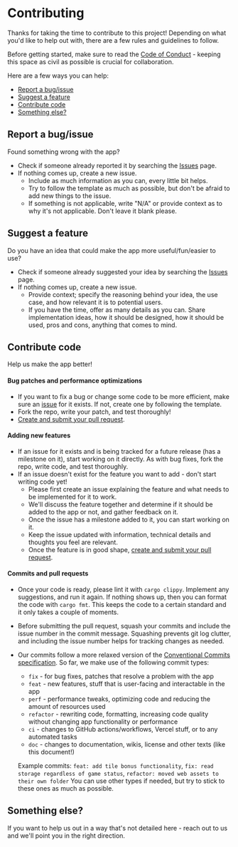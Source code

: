 # Contributing

Thanks for taking the time to contribute to this project! Depending on what you'd like to help out with, there are a few rules and guidelines to follow.

Before getting started, make sure to read the [Code of Conduct](./CODE_OF_CONDUCT.md) - keeping this space as civil as possible is crucial for collaboration.

Here are a few ways you can help:
- [Report a bug/issue](./CONTRIBUTING.md#report-a-bugissue)
- [Suggest a feature](./CONTRIBUTING.md#Suggest-a-feature)
- [Contribute code](./CONTRIBUTING.md#Contribute-code)
- [Something else?](./CONTRIBUTING.md#something-else)

## Report a bug/issue
Found something wrong with the app?

- Check if someone already reported it by searching the [Issues](https://github.com/arqalite/rummy-nights/issues) page.
- If nothing comes up, create a new issue. 
  - Include as much information as you can, every little bit helps.
  - Try to follow the template as much as possible, but don't be afraid to add new things to the issue. 
  - If something is not applicable, write "N/A" or provide context as to why it's not applicable. Don't leave it blank please.

## Suggest a feature
Do you have an idea that could make the app more useful/fun/easier to use?

- Check if someone already suggested your idea by searching the [Issues](https://github.com/arqalite/rummy-nights/issues) page.
- If nothing comes up, create a new issue. 
  - Provide context; specify the reasoning behind your idea, the use case, and how relevant it is to potential users.
  - If you have the time, offer as many details as you can. Share implementation ideas, how it should be designed, how it should be used, pros and cons, anything that comes to mind.

## Contribute code
Help us make the app better!

#### Bug patches and performance optimizations
- If you want to fix a bug or change some code to be more efficient, make sure an [issue](https://github.com/arqalite/rummy-nights/issues) for it exists. If not, create one by following the template.
- Fork the repo, write your patch, and test thoroughly!
- [Create and submit your pull request](./CONTRIBUTING.md#Pull-requests).

#### Adding new features
- If an issue for it exists and is being tracked for a future release (has a milestone on it), start working on it directly. As with bug fixes, fork the repo, write code, and test thoroughly.
- If an issue doesn't exist for the feature you want to add - don't start writing code yet! 
  - Please first create an issue explaining the feature and what needs to be implemented for it to work. 
  - We'll discuss the feature together and determine if it should be added to the app or not, and gather feedback on it. 
  - Once the issue has a milestone added to it, you can start working on it. 
  - Keep the issue updated with information, technical details and thoughts you feel are relevant.
  - Once the feature is in good shape, [create and submit your pull request](./CONTRIBUTING.md#Pull-requests).

#### Commits and pull requests
- Once your code is ready, please lint it with `cargo clippy`. Implement any suggestions, and run it again. If nothing shows up, then you can format the code with `cargo fmt`. This keeps the code to a certain standard and it only takes a couple of moments.
- Before submitting the pull request, squash your commits and include the issue number in the commit message. Squashing prevents git log clutter, and including the issue number helps for tracking changes as needed.
- Our commits follow a more relaxed version of the [Conventional Commits specification](https://www.conventionalcommits.org/en/v1.0.0/). So far, we make use of the following commit types:
  - `fix` - for bug fixes, patches that resolve a problem with the app
  - `feat` - new features, stuff that is user-facing and interactable in the app
  - `perf` - performance tweaks, optimizing code and reducing the amount of resources used
  - `refactor` - rewriting code, formatting, increasing code quality without changing app functionality or performance
  - `ci` - changes to GitHub actions/workflows, Vercel stuff, or to any automated tasks
  - `doc` - changes to documentation, wikis, license and other texts (like this document!)
  
  Example commits: `feat: add tile bonus functionality`, `fix: read storage regardless of game status`, `refactor: moved web assets to their own folder`
  You can use other types if needed, but try to stick to these ones as much as possible.

## Something else?
If you want to help us out in a way that's not detailed here - reach out to us and we'll point you in the right direction.
